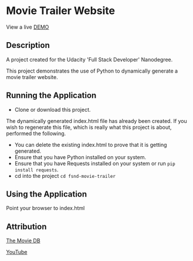 # Movie Trailer Website

View a live [DEMO](https://johnlaine1.github.io/fsnd-movie-trailer/)

## Description
A project created for the Udacity 'Full Stack Developer' Nanodegree.

This project demonstrates the use of Python to dynamically generate a movie trailer website.

## Running the Application
- Clone or download this project.

The dynamically generated index.html file has already been created. If you wish to regenerate this file, which is really what this project is about, performed the following.

- You can delete the existing index.html to prove that it is getting generated.
- Ensure that you have Python installed on your system.
- Ensure that you have Requests installed on your system or run `pip install requests`.
- cd into the project `cd fsnd-movie-trailer`

## Using the Application
Point your browser to index.html

## Attribution
[The Movie DB](https://www.themoviedb.org/)

[YouTube](https://www.youtube.com/)


